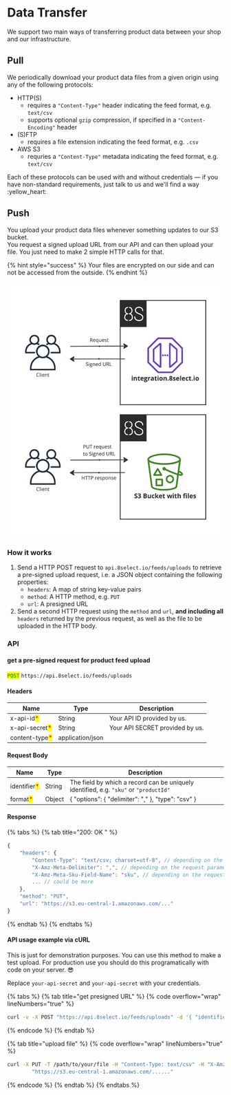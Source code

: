 # Data Transfer

We support two main ways of transferring product data between your shop and our infrastructure.

## Pull

We periodically download your product data files from a given origin using any of the following protocols:

* HTTP(S)
  * requires a `"Content-Type"` header indicating the feed format, e.g. `text/csv`
  * supports optional `gzip` compression, if specified in a `"Content-Encoding"` header
* (S)FTP
  * requires a file extension indicating the feed format, e.g. `.csv`
* AWS S3
  * requries a `"Content-Type"` metadata indicating the feed format, e.g. `text/csv`

Each of these protocols can be used with and without credentials — if you have non-standard requirements, just talk to us and we'll find a way :yellow\_heart:

## Push

You upload your product data files whenever something updates to our S3 bucket.\
You request a signed upload URL from our API and can then upload your file. You just need to make 2 simple HTTP calls for that.

{% hint style="success" %}
Your files are encrypted on our side and can not be accessed from the outside.
{% endhint %}

![](<../.gitbook/assets/Product Import - Frame 1 (1).jpg>)

### How it works

1. Send a HTTP POST request to `api.8select.io/feeds/uploads` to retrieve a pre-signed upload request, i.e. a JSON object containing the following properties:
   * `headers`: A map of string key-value pairs
   * `method`: A HTTP method, e.g. `PUT`
   * `url`: A presigned URL
2. Send a second HTTP request using the `method` and `url`, **and including all** `headers` returned by the previous request, as well as the file to be uploaded in the HTTP body.

### API

#### get a pre-signed request for product feed upload

<mark style="color:green;">`POST`</mark> `https://api.8select.io/feeds/uploads`

#### Headers

| Name                                           | Type             | Description                     |
| ---------------------------------------------- | ---------------- | ------------------------------- |
| x-api-id<mark style="color:red;">\*</mark>     | String           | Your API ID provided by us.     |
| x-api-secret<mark style="color:red;">\*</mark> | String           | Your API SECRET provided by us. |
| content-type<mark style="color:red;">\*</mark> | application/json |                                 |

#### Request Body

| Name                                         | Type   | Description                                                                            |
| -------------------------------------------- | ------ | -------------------------------------------------------------------------------------- |
| identifier<mark style="color:red;">\*</mark> | String | The field by which a record can be uniquely identified, e.g. `"sku"` or `"productId"`  |
| format<mark style="color:red;">\*</mark>     | Object | { "options": { "delimiter": "," }, "type": "csv" }                                     |

#### Response

{% tabs %}
{% tab title="200: OK " %}
```typescript
{
    "headers": {
        "Content-Type": "text/csv; charset=utf-8", // depending on the request parameters
        "X-Amz-Meta-Delimiter": ",", // depending on the request parameters
        "X-Amz-Meta-Sku-Field-Name": "sku", // depending on the request parameters
        ... // could be more
    },
    "method": "PUT",
    "url": "https://s3.eu-central-1.amazonaws.com/..."
}
```
{% endtab %}
{% endtabs %}



#### API usage example via cURL

This is just for demonstration purposes. You can use this method to make a test upload. For production use you should do this programatically with code on your server. :sunglasses:

Replace `your-api-secret` and `your-api-secret` with your credentials.

{% tabs %}
{% tab title="get presigned URL" %}
{% code overflow="wrap" lineNumbers="true" %}
```bash
curl -v -X POST "https://api.8select.io/feeds/uploads" -d '{ "identifier": "sku", "format": { "type": "csv","options": { "delimiter": ","}}}' -H "x-api-id:your-api-id" -H "x-api-secret:your-api-secret" -H "content-type:application/json"
```
{% endcode %}
{% endtab %}

{% tab title="upload file" %}
{% code overflow="wrap" lineNumbers="true" %}
```bash
curl -X PUT -T /path/to/your/file -H "Content-Type: text/csv" -H "X-Amz-Meta-Delimiter:," -H "X-Amz-Meta-Delta:false" -H "X-Amz-Meta-Identifier:sku" \
        "https://s3.eu-central-1.amazonaws.com/......"
```
{% endcode %}
{% endtab %}
{% endtabs %}
